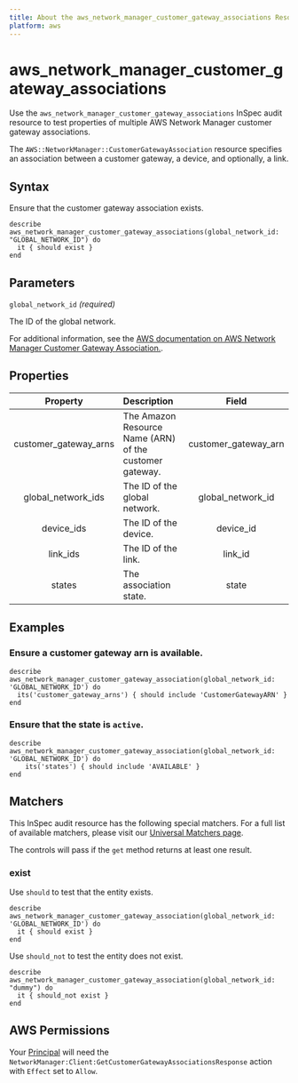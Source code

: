```yaml
---
title: About the aws_network_manager_customer_gateway_associations Resource
platform: aws
---
```


# aws_network_manager_customer_gateway_associations

Use the `aws_network_manager_customer_gateway_associations` InSpec audit resource to test properties of multiple AWS Network Manager customer gateway associations.

The `AWS::NetworkManager::CustomerGatewayAssociation` resource specifies an association between a customer gateway, a device, and optionally, a link.

## Syntax

Ensure that the customer gateway association exists.

    describe aws_network_manager_customer_gateway_associations(global_network_id: "GLOBAL_NETWORK_ID") do
      it { should exist }
    end

## Parameters

`global_network_id` _(required)_

The ID of the global network.

For additional information, see the [AWS documentation on AWS Network Manager Customer Gateway Association.](https://docs.aws.amazon.com/AWSCloudFormation/latest/UserGuide/aws-resource-networkmanager-customergatewayassociation.html).

## Properties

| Property | Description | Field |
| :---: | :--- | :---: |
| customer_gateway_arns | The Amazon Resource Name (ARN) of the customer gateway. | customer_gateway_arn |
| global_network_ids | The ID of the global network. | global_network_id |
| device_ids | The ID of the device.| device_id |
| link_ids | The ID of the link. | link_id |
| states | The association state. | state |

## Examples

### Ensure a customer gateway arn is available.

    describe aws_network_manager_customer_gateway_association(global_network_id: 'GLOBAL_NETWORK_ID') do
      its('customer_gateway_arns') { should include 'CustomerGatewayARN' }
    end

### Ensure that the state is `active`.
    describe aws_network_manager_customer_gateway_association(global_network_id: 'GLOBAL_NETWORK_ID') do
        its('states') { should include 'AVAILABLE' }
    end

## Matchers

This InSpec audit resource has the following special matchers. For a full list of available matchers, please visit our [Universal Matchers page](https://www.inspec.io/docs/reference/matchers/).

The controls will pass if the `get` method returns at least one result.

### exist

Use `should` to test that the entity exists.

    describe aws_network_manager_customer_gateway_association(global_network_id: 'GLOBAL_NETWORK_ID') do
      it { should exist }
    end

Use `should_not` to test the entity does not exist.

    describe aws_network_manager_customer_gateway_association(global_network_id: "dummy") do
      it { should_not exist }
    end

## AWS Permissions

Your [Principal](https://docs.aws.amazon.com/IAM/latest/UserGuide/intro-structure.html#intro-structure-principal) will need the `NetworkManager:Client:GetCustomerGatewayAssociationsResponse` action with `Effect` set to `Allow`.

